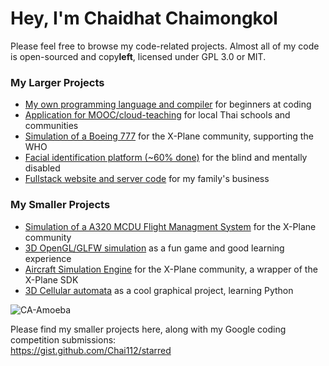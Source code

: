 # Hey, I'm Chaidhat Chaimongkol
Please feel free to browse my code-related projects. Almost all of my code is open-sourced and copy**left**, licensed under GPL 3.0 or MIT.
### My Larger Projects
- [My own programming language and compiler](https://github.com/Chai112/MinC-Compiler) for beginners at coding
- [Application for MOOC/cloud-teaching](https://github.com/Ike-Chai/Laymanns) for local Thai schools and communities
- [Simulation of a Boeing 777](https://github.com/Chai112/Boeing-777-300ER) for the X-Plane community, supporting the WHO
- [Facial identification platform (~60% done)](https://github.com/Chai112/AIFRED) for the blind and mentally disabled
- [Fullstack website and server code](https://github.com/Chai112/Website) for my family's business

### My Smaller Projects
- [Simulation of a A320 MCDU Flight Managment System](https://github.com/JonathanOrr/A321Neo-FXPL) for the X-Plane community
- [3D OpenGL/GLFW simulation](https://github.com/Chai112/ESC) as a fun game and good learning experience
- [Aircraft Simulation Engine](https://github.com/Chai112/ASE) for the X-Plane community, a wrapper of the X-Plane SDK
- [3D Cellular automata](https://gist.github.com/Chai112/06480f42c7502c74b52fa76f963269b0) as a cool graphical project, learning Python

![CA-Amoeba](https://user-images.githubusercontent.com/41228307/90974644-3dcd4680-e557-11ea-8339-c0abd953a42d.gif)

Please find my smaller projects here, along with my Google coding competition submissions:\
https://gist.github.com/Chai112/starred
